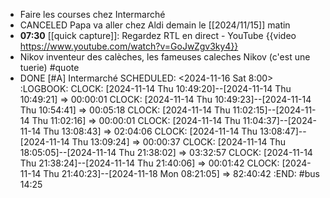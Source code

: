 - Faire les courses chez Intermarché
- CANCELED Papa va aller chez Aldi demain le [[2024/11/15]] matin
- **07:30** [[quick capture]]:  Regardez RTL en direct - YouTube {{video https://www.youtube.com/watch?v=GoJwZgv3ky4}}
- Nikov inventeur des calèches, les fameuses caleches Nikov (c'est une tuerie) #quote
- DONE [#A] Intermarché
  SCHEDULED: <2024-11-16 Sat 8:00>
  :LOGBOOK:
  CLOCK: [2024-11-14 Thu 10:49:20]--[2024-11-14 Thu 10:49:21] =>  00:00:01
  CLOCK: [2024-11-14 Thu 10:49:23]--[2024-11-14 Thu 10:54:41] =>  00:05:18
  CLOCK: [2024-11-14 Thu 11:02:15]--[2024-11-14 Thu 11:02:16] =>  00:00:01
  CLOCK: [2024-11-14 Thu 11:04:37]--[2024-11-14 Thu 13:08:43] =>  02:04:06
  CLOCK: [2024-11-14 Thu 13:08:47]--[2024-11-14 Thu 13:09:24] =>  00:00:37
  CLOCK: [2024-11-14 Thu 18:05:05]--[2024-11-14 Thu 21:38:02] =>  03:32:57
  CLOCK: [2024-11-14 Thu 21:38:24]--[2024-11-14 Thu 21:40:06] =>  00:01:42
  CLOCK: [2024-11-14 Thu 21:40:23]--[2024-11-18 Mon 08:21:05] =>  82:40:42
  :END:
  #bus 14:25